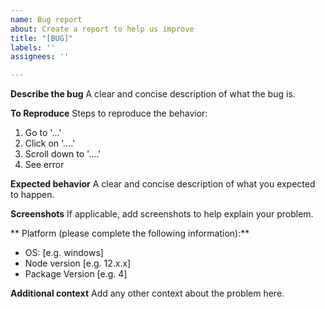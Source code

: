 ```yaml
---
name: Bug report
about: Create a report to help us improve
title: "[BUG]"
labels: ''
assignees: ''

---
```


**Describe the bug**
A clear and concise description of what the bug is.

**To Reproduce**
Steps to reproduce the behavior:
1. Go to '...'
2. Click on '....'
3. Scroll down to '....'
4. See error

**Expected behavior**
A clear and concise description of what you expected to happen.

**Screenshots**
If applicable, add screenshots to help explain your problem.

** Platform (please complete the following information):**
 - OS: [e.g. windows]
 - Node version [e.g. 12.x.x]
 - Package Version [e.g. 4]



**Additional context**
Add any other context about the problem here.
